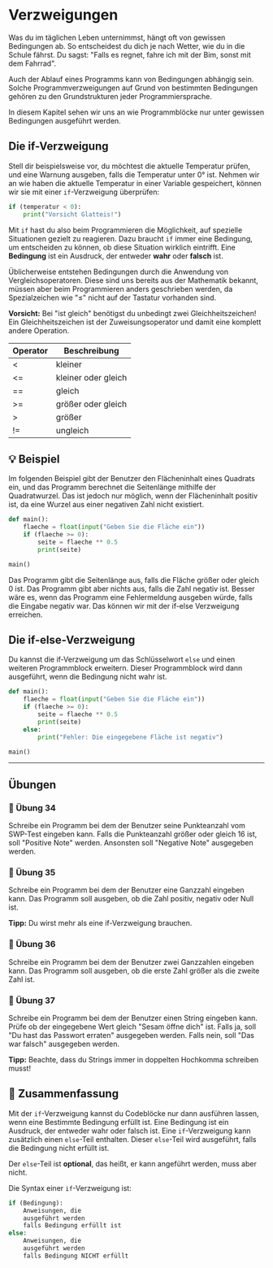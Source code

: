 # Verzweigungen

Was du im täglichen Leben unternimmst, hängt oft von gewissen Bedingungen ab. So entscheidest du dich je nach Wetter, wie du in die Schule fährst. Du sagst: "Falls es regnet, fahre ich mit der Bim, sonst mit dem Fahrrad".

Auch der Ablauf eines Programms kann von Bedingungen abhängig sein. Solche Programmverzweigungen auf Grund von bestimmten Bedingungen gehören zu den Grundstrukturen jeder Programmiersprache.

In diesem Kapitel sehen wir uns an wie
Programmblöcke nur unter gewissen Bedingungen ausgeführt werden.

## Die if-Verzweigung
Stell dir beispielsweise vor, du möchtest die aktuelle Temperatur prüfen,
und eine Warnung ausgeben, falls die Temperatur unter 0° ist.
Nehmen wir an wie haben die aktuelle Temperatur in einer Variable gespeichert,
können wir sie mit einer `if`-Verzweigung überprüfen:

```python
if (temperatur < 0):
    print("Vorsicht Glatteis!")
```

Mit `if` hast du also beim Programmieren die Möglichkeit, auf spezielle
Situationen gezielt zu reagieren. Dazu braucht `if` immer eine Bedingung,
um entscheiden zu können, ob diese Situation wirklich eintrifft.
Eine **Bedingung** ist ein Ausdruck, der entweder **wahr** oder **falsch** ist.

Üblicherweise entstehen Bedingungen durch die Anwendung von Vergleichsoperatoren.
Diese sind uns bereits aus der Mathematik bekannt,
müssen aber beim Programmieren anders geschrieben werden,
da Spezialzeichen wie "≤" nicht auf der Tastatur vorhanden sind.

**Vorsicht:** Bei "ist gleich" benötigst du unbedingt zwei Gleichheitszeichen!
Ein Gleichheitszeichen ist der Zuweisungsoperator und damit eine
komplett andere Operation.

| Operator | Beschreibung |
|-------|-------|
| < | kleiner |
| <= | kleiner oder gleich |
| == | gleich |
| >= | größer oder gleich |
| > | größer |
| != | ungleich |

## 💡 Beispiel

Im folgenden Beispiel gibt der Benutzer den Flächeninhalt eines Quadrats ein,
und das Programm berechnet die Seitenlänge mithilfe der Quadratwurzel.
Das ist jedoch nur möglich, wenn der Flächeninhalt positiv ist,
da eine Wurzel aus einer negativen Zahl nicht existiert.

```python
def main():
    flaeche = float(input("Geben Sie die Fläche ein"))
    if (flaeche >= 0):
        seite = flaeche ** 0.5
        print(seite)

main()
```

Das Programm gibt die Seitenlänge aus, falls die Fläche größer oder gleich 0 ist.
Das Programm gibt aber nichts aus, falls die Zahl negativ ist.
Besser wäre es, wenn das Programm eine Fehlermeldung ausgeben würde,
falls die Eingabe negativ war. Das können wir mit der if-else Verzweigung erreichen.

## Die if-else-Verzweigung

Du kannst die if-Verzweigung um das Schlüsselwort `else` und einen weiteren
Programmblock erweitern. Dieser Programmblock wird dann ausgeführt,
wenn die Bedingung nicht wahr ist.

```python
def main():
    flaeche = float(input("Geben Sie die Fläche ein"))
    if (flaeche >= 0):
        seite = flaeche ** 0.5
        print(seite)
    else:
        print("Fehler: Die eingegebene Fläche ist negativ")

main()
```

_________________

## Übungen

### 📝 Übung 34

Schreibe ein Programm bei dem der Benutzer seine Punkteanzahl vom 
SWP-Test eingeben kann. Falls die Punkteanzahl größer oder gleich 16 ist,
soll "Positive Note" werden.
Ansonsten soll "Negative Note" ausgegeben werden.

### 📝 Übung 35

Schreibe ein Programm bei dem der Benutzer eine Ganzzahl eingeben kann.
Das Programm soll ausgeben, ob die Zahl positiv, negativ oder Null ist.

**Tipp:** Du wirst mehr als eine if-Verzweigung brauchen.

### 📝 Übung 36
Schreibe ein Programm bei dem der Benutzer zwei Ganzzahlen eingeben kann.
Das Programm soll ausgeben, ob die erste Zahl größer als die zweite Zahl ist.

### 📝 Übung 37
Schreibe ein Programm bei dem der Benutzer einen String eingeben kann.
Prüfe ob der eingegebene Wert gleich "Sesam öffne dich" ist.
Falls ja, soll "Du hast das Passwort erraten" ausgegeben werden.
Falls nein, soll "Das war falsch" ausgegeben werden.

**Tipp:** Beachte, dass du Strings immer in doppelten Hochkomma schreiben musst!

## 🧭 Zusammenfassung
Mit der `if`-Verzweigung kannst du Codeblöcke nur dann ausführen lassen,
wenn eine Bestimmte Bedingung erfüllt ist.
Eine Bedingung ist ein Ausdruck, der entweder wahr oder falsch ist.
Eine `if`-Verzweigung kann zusätzlich einen `else`-Teil enthalten.
Dieser `else`-Teil wird ausgeführt, falls die Bedingung nicht erfüllt ist.

Der `else`-Teil ist **optional**, das heißt, er kann angeführt werden, muss aber nicht.

Die Syntax einer `if`-Verzweigung ist:
```python
if (Bedingung):
    Anweisungen, die
    ausgeführt werden
    falls Bedingung erfüllt ist
else:
    Anweisungen, die
    ausgeführt werden
    falls Bedingung NICHT erfüllt
```
 


